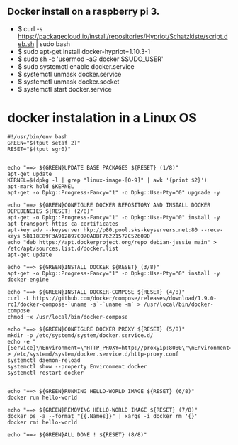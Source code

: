 ## Docker install on a raspberry pi 3. 

* $ curl -s https://packagecloud.io/install/repositories/Hypriot/Schatzkiste/script.deb.sh | sudo bash
* $ sudo apt-get install docker-hypriot=1.10.3-1
* $ sudo sh -c 'usermod -aG docker $SUDO_USER'
* $ sudo systemctl enable docker.service
* $ systemctl unmask docker.service
* $ systemctl unmask docker.socket
* $ systemctl start docker.service



# docker instalation in a Linux OS

```
#!/usr/bin/env bash
GREEN="$(tput setaf 2)"
RESET="$(tput sgr0)"


echo "==> ${GREEN}UPDATE BASE PACKAGES ${RESET} (1/8)"
apt-get update
KERNEL=$(dpkg -l | grep "linux-image-[0-9]" | awk '{print $2}')
apt-mark hold $KERNEL
apt-get -o Dpkg::Progress-Fancy="1" -o Dpkg::Use-Pty="0" upgrade -y

echo "==> ${GREEN}CONFIGURE DOCKER REPOSITORY AND INSTALL DOCKER DEPEDENCIES ${RESET} (2/8)"
apt-get -o Dpkg::Progress-Fancy="1" -o Dpkg::Use-Pty="0" install -y apt-transport-https ca-certificates
apt-key adv --keyserver hkp://p80.pool.sks-keyservers.net:80 --recv-keys 58118E89F3A912897C070ADBF76221572C52609D
echo "deb https://apt.dockerproject.org/repo debian-jessie main" > /etc/apt/sources.list.d/docker.list
apt-get update

echo "==> ${GREEN}INSTALL DOCKER ${RESET} (3/8)"
apt-get -o Dpkg::Progress-Fancy="1" -o Dpkg::Use-Pty="0" install -y docker-engine

echo "==> ${GREEN}INSTALL DOCKER-COMPOSE ${RESET} (4/8)"
curl -L https://github.com/docker/compose/releases/download/1.9.0-rc1/docker-compose-`uname -s`-`uname -m` > /usr/local/bin/docker-compose
chmod +x /usr/local/bin/docker-compose

echo "==> ${GREEN}CONFIGURE DOCKER PROXY ${RESET} (5/8)"
mkdir -p /etc/systemd/system/docker.service.d/
echo -e "[Service]\nEnvironment=\"HTTP_PROXY=http://proxyip:8080\"\nEnvironment=\"HTTPS_PROXY=http://proxyip:8080\"" > /etc/systemd/system/docker.service.d/http-proxy.conf
systemctl daemon-reload
systemctl show --property Environment docker
systemctl restart docker


echo "==> ${GREEN}RUNNING HELLO-WORLD IMAGE ${RESET} (6/8)"
docker run hello-world

echo "==> ${GREEN}REMOVING HELLO-WORLD IMAGE ${RESET} (7/8)"
docker ps -a --format "{{.Names}}" | xargs -i docker rm '{}'
docker rmi hello-world

echo "==> ${GREEN}ALL DONE ! ${RESET} (8/8)"
```
